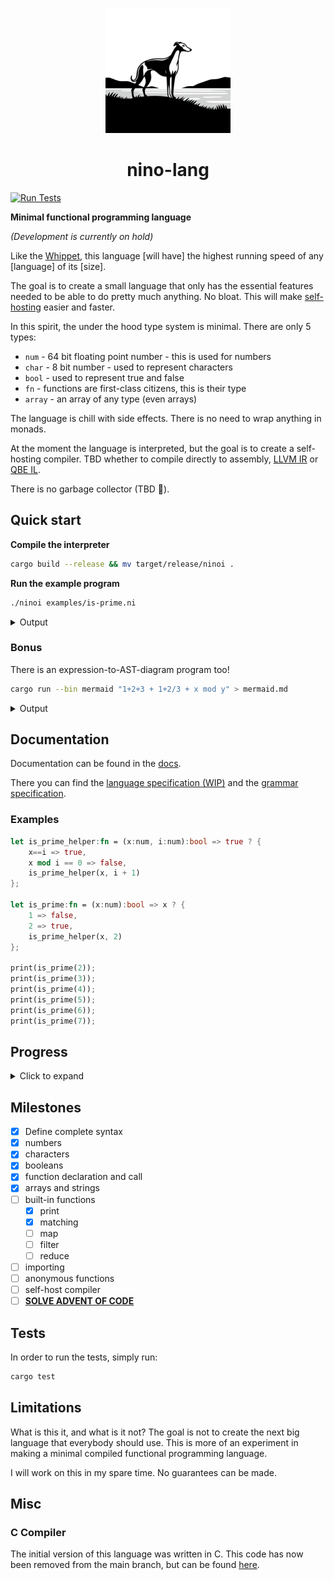 <div>
    <p align="center"><img src="logo.png" height="200px" width="200px" /></p>
    <h1 align="center">nino-lang</h1>
</div>

[![Run Tests](https://github.com/ridulfo/nino-lang/actions/workflows/on-main.yaml/badge.svg)](https://github.com/ridulfo/nino-lang/actions/workflows/on-main.yaml)

**Minimal functional programming language**

*(Development is currently on hold)*

Like the [Whippet](https://en.wikipedia.org/wiki/Whippet), this language [will have] the highest running speed of any [language] of its [size].

The goal is to create a small language that only has the essential features needed to be able to do pretty much anything. No bloat. This will make [self-hosting](<https://en.wikipedia.org/wiki/Self-hosting_(compilers)>) easier and faster.

In this spirit, the under the hood type system is minimal. There are only 5 types:

- `num` - 64 bit floating point number - this is used for numbers
- `char` - 8 bit number - used to represent characters
- `bool` - used to represent true and false
- `fn` - functions are first-class citizens, this is their type
- `array` - an array of any type (even arrays)

The language is chill with side effects. There is no need to wrap anything in monads.

At the moment the language is interpreted, but the goal is to create a self-hosting compiler. TBD whether to compile directly to assembly, [LLVM IR](https://en.wikipedia.org/wiki/LLVM#Intermediate_representation) or [QBE IL](https://c9x.me/compile/).

There is no garbage collector (TBD 🤨).

## Quick start

**Compile the interpreter**

```bash
cargo build --release && mv target/release/ninoi .
```

**Run the example program**

```bash
./ninoi examples/is-prime.ni
```

<details>
    <summary>Output</summary>
    <pre>
Let's calculate primes!
10000019
10000079
10000103
10000121
10000139
10000141
10000169
10000189
Time in milliseconds:
47
    </pre>
</details>

### Bonus

There is an expression-to-AST-diagram program too!

```bash
cargo run --bin mermaid "1+2+3 + 1+2/3 + x mod y" > mermaid.md
```

<details>
    <summary>Output</summary>
    View this using a mermaid viewer.
    <img src="docs/mermaid.png"/>
</details>

## Documentation

Documentation can be found in the [docs](docs/).

There you can find the [language specification (WIP)](docs/language-specification.md) and the [grammar specification](docs/grammar.md).

### Examples

```rust
let is_prime_helper:fn = (x:num, i:num):bool => true ? {
    x==i => true,
    x mod i == 0 => false,
    is_prime_helper(x, i + 1)
};

let is_prime:fn = (x:num):bool => x ? {
    1 => false,
    2 => true,
    is_prime_helper(x, 2)
};

print(is_prime(2));
print(is_prime(3));
print(is_prime(4));
print(is_prime(5));
print(is_prime(6));
print(is_prime(7));
```

## Progress

<details>
    <summary>Click to expand</summary>
    <ul>
<li>2023-10-13: Just finished defining the initial complete syntax. Next is to rewrite the lexer, parser and code generator to support the new syntax.</li>
<li>2023-10-15: Syntax has been reworked and a grammar definition can be found in [docs](docs/grammar.md). The lexer has been updated to support the new syntax and the parser has been completely rewritten as a recursive descent parser. A code generated has been implemented that can generate LLVM IR. The next steps are to implement more language features. See [milestones](#milestones) for more details.</li>
<li>2023-10-17: Created compiler program</li>
<li>2023-10-22: Implemented declaring and calling functions. Function calls can be used as values in an expression. The next steps will need to be refactoring and adding unit tests.</li>
<li>2023-10-28: Re-wrote the lexer and parser to rust. Added tons of unit tests. Created an interpreter to run `.ni` files.</li>
<li>2023-10-29: Any programming language's most important features is correctness and safety. No need for more justification.</li>
<li>2023-10-04: Added tail-call optimization. More complex computations are now possible.</li>
<li>2024-01-13: Simplified type system to only have 5 types.</li>
<li>2024-01-14: Finished expression-to-AST-diagram, added more tests, added more support for arrays and improved printing.</li>
<li>2024-02-12: Interpreter now keeps symbols in [scoped-symbols](src/scoped_symbols.rs) leading to a 10x speed improvement compared to the initial symbol table.</li>
<li>2024-05-21: The parser has been refactored to use Results, allowing for some basic error reporting during parsing. A lot of unit and end to end tests have been added in order to ensure the correctness. <br><b>I will take a break from this project (in order to focus on other projects) and may come back to it in the future.</b></li>
</ul>
</details>

## Milestones

- [x] Define complete syntax
- [x] numbers
- [x] characters
- [x] booleans
- [x] function declaration and call
- [x] arrays and strings
- [ ] built-in functions
  - [x] print
  - [x] matching
  - [ ] map
  - [ ] filter
  - [ ] reduce
- [ ] importing
- [ ] anonymous functions
- [ ] self-host compiler
- [ ] [**SOLVE ADVENT OF CODE**](https://time-since.nicolo.io/#/20231201-000000?title=Advent+of+code)

## Tests

In order to run the tests, simply run:

```bash
cargo test
```

## Limitations

What is this it, and what is it not?
The goal is not to create the next big language that everybody should use. This is more of an experiment in making a minimal compiled functional programming language.

I will work on this in my spare time. No guarantees can be made.

## Misc

### C Compiler

The initial version of this language was written in C. This code has now been removed from the main branch, but can be found [here](https://github.com/ridulfo/nino-lang/tree/45b15230d315ffd4185f1ecd626909a32f547704).
